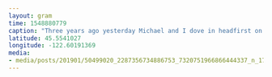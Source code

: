 ```yaml
---
layout: gram
time: 1548880779
caption: "Three years ago yesterday Michael and I dove in headfirst on this place we now call The Beehive. Feeling very fortunate that it worked out then and continues to work out still to this day. Onward and upward! #pdxbeehive"
latitude: 45.5541027
longitude: -122.60191369
media:
- media/posts/201901/50499020_2287356734886753_7320751966866444337_n_17909874250303365.jpg
---
```

